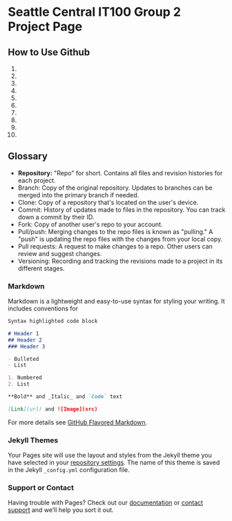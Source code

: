 # Seattle Central IT100 Group 2 Project Page


## How to Use Github
1.
2.
3.
4.
5.
6.
7.
8.
9.
10.

## Glossary
- **Repository:** "Repo" for short. Contains all files and revision histories for each project.
- Branch: Copy of the original repository. Updates to branches can be merged into the primary branch  if needed. 
- Clone: Copy of a repository that's located on the user's device.
- Commit: History of updates made to files in the repository. You can track down a commit by their ID. 
- Fork: Copy of another user's repo to your account.
- Pull/push: Merging changes to the repo files is known as "pulling." A "push" is updating the repo files with the changes from your local copy. 
- Pull requests: A request to make changes to a repo. Other users can review and suggest changes. 
- Versioning: Recording and tracking the revisions made to a project in its different stages.


### Markdown

Markdown is a lightweight and easy-to-use syntax for styling your writing. It includes conventions for

```markdown
Syntax highlighted code block

# Header 1
## Header 2
### Header 3

- Bulleted
- List

1. Numbered
2. List

**Bold** and _Italic_ and `Code` text

[Link](url) and ![Image](src)
```

For more details see [GitHub Flavored Markdown](https://guides.github.com/features/mastering-markdown/).

### Jekyll Themes

Your Pages site will use the layout and styles from the Jekyll theme you have selected in your [repository settings](https://github.com/69graves/IT100Group2PRJ/settings/pages). The name of this theme is saved in the Jekyll `_config.yml` configuration file.

### Support or Contact

Having trouble with Pages? Check out our [documentation](https://docs.github.com/categories/github-pages-basics/) or [contact support](https://support.github.com/contact) and we’ll help you sort it out.
